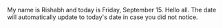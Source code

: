My name is Rishabh and today is Friday, September 15. Hello all. The date will automatically update to today's date in case you did not notice.
